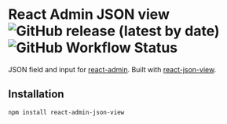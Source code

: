# React Admin JSON view ![GitHub release (latest by date)](https://img.shields.io/github/v/release/MrHertal/react-admin-json-view) ![GitHub Workflow Status](https://img.shields.io/github/workflow/status/MrHertal/react-admin-json-view/Node.js%20CI)

JSON field and input for [react-admin](https://github.com/marmelab/react-admin).
Built with [react-json-view](https://github.com/mac-s-g/react-json-view).

## Installation

```sh
npm install react-admin-json-view
```
